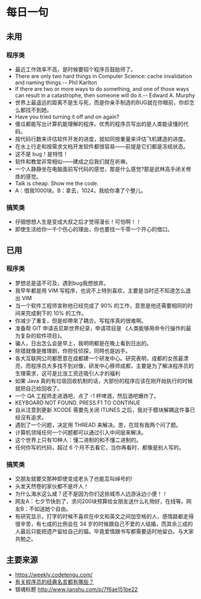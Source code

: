 # 每日一句
## 未用
### 程序类
* 最近工作效率不高，是时候要招个程序员鼓励师了。
* There are only two hard things in Computer Science: cache invalidation and naming things.-- Phil Karlton
* If there are two or more ways to do something, and one of those ways can result in a catastrophe, then someone will do it.-- Edward A. Murphy
* 世界上最遥远的距离不是生与死，而是你亲手制造的BUG就在你眼前，你却怎么都找不到她。
* Have you tried turning it off and on again?
* 傻瓜都能写出计算机能理解的程序。优秀的程序员写出的是人类能读懂的代码。
* 按代码行数来评估软件开发的进度，就如同按重量来评估飞机建造的进度。
* 在水上行走和按需求文档开发软件都很容易——前提是它们都是冻结状态。
* 这不是 bug！是特性！
* 软件和教堂非常相似——建成之后我们就在祈祷。
* 一个人静静坐在电脑面前写代码的感觉，那是什么感觉?那是武林高手闭关修炼的感觉。
* Talk is cheap. Show me the code.
*  A：借我1000块。B：拿去，1024，我给你凑了个整儿。 


### 搞笑类
* 仔细想想人生是变成大叔之后才觉得漫长！可怕啊！！
* 即使生活给你一千个伤心的理由，你也要找一千零一个开心的借口。


## 已用
### 程序类
* 梦想总是遥不可及，遇到bug我想放弃。
* 我早年都是用 VIM 写程序，也说不上特別喜欢，主要是当时还不知道怎么退出 VIM
* 当一个软件工程师宣称他已经完成了 90% 的工作，意思是他还需要相同的时间来完成剩下的 10% 的工作。
* 你减少了重复，但是却帶來了耦合。写程序真的很难啊。
* 准备帮 GIT 申请吉尼斯世界纪录，申请项目是 《人类能够用命令行操作的最为复杂的软件项目》。
* 骗人，日出怎么会是早上，我明明都是在晚上看到日出的。
* 除错就像是推理剧，你担任侦探，同時也是凶手。
* 各大互联网公司都愿意在成都建一个研发中心。研究表明，成都的女孩最漂亮，而程序员大多找不到对像，研发中心移师成都，主要是为了解决程序员的生理需求，这可是比涨工资还吸引人才的福利
* 如果 Java 真的有垃圾回收机制的话，大部份的程序应该在刚开始执行的时候就把自己给回收了。
* 一个 QA 工程师走进酒吧，点了 -1 杯啤酒，然后酒吧爆炸了。
* KEYBOARD NOT FOUND. PRESS F1 TO CONTINUE
* 自从注意到更新 XCODE 需要先关闭 ITUNES 之后，我对于模块解耦这件事已经沒有追求。
* 遇到了一个问题，决定用 THREAD 来解决。恩，在现有我两个问了题。
* 计算机领域任何一个问题都可以通过引入中间层来解决。
* 这个世界上只有10种人：懂二进制的和不懂二进制的。
* 任何你写的代码，超过 6 个月不去看它，当你再看时，都像是别人写的。

### 搞笑类
* 交朋友就要交那种即使变成老头了也能互叫绰号的!
* 头发天然卷的家伙都不是坏人！
* 为什么海水这么咸？还不是因为你们这些城市人边游泳边小便！！
* 网友A：七夕节快到了，求问200块预算给女朋友送什么礼物好，在线等。网友B：不如送她个自由。
* 有研究显示，打字的时候不喜欢在中文和英文之间加空格的人，感情路都走得很辛苦，有七成的比例会在 34 岁的时候跟自己不爱的人结婚，而其余三成的人最后只能把遗产留给自己的猫。毕竟爱情跟书写都需要适时地留白。与大家共勉之。



## 主要来源
* https://weekly.codetengu.com/
* [有关程序员的经典名言都有哪些？](https://www.zhihu.com/question/19710524)
* 银魂标题 http://www.jianshu.com/p/7f6ae151be22
